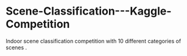 # Scene-Classification---Kaggle-Competition
Indoor scene classification competition with 10 different categories of scenes .
